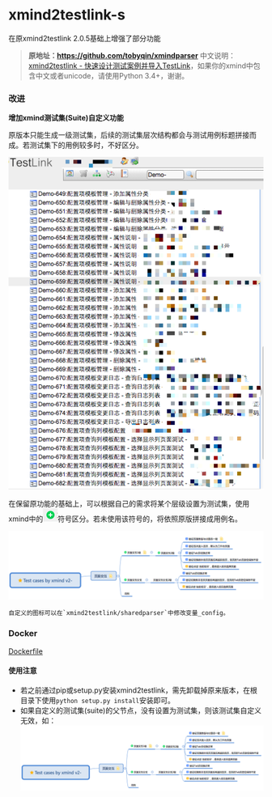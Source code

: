 # xmind2testlink-s

在原xmind2testlink 2.0.5基础上增强了部分功能
> **原地址：https://github.com/tobyqin/xmindparser**
> 中文说明：[xmind2testlink - 快速设计测试案例并导入TestLink](https://tobyqin.github.io/posts/2017-07-27/use-xmind-to-design-testcase/)，如果你的xmind中包含中文或者unicode，请使用Python 3.4+，谢谢。

### 改进
**增加xmind测试集(Suite)自定义功能** 

原版本只能生成一级测试集，后续的测试集层次结构都会与测试用例标题拼接而成。若测试集下的用例较多时，不好区分。

![Testlink用例](doc/testlink_improvement_1.png)

在保留原功能的基础上，可以根据自己的需求将某个层级设置为测试集，使用xmind中的![xmind加号](doc/xmind_plus.png)符号区分。若未使用该符号的，将依照原版拼接成用例名。


![xmind样式](doc/xmind_demo.png)

```buildoutcfg
自定义的图标可以在`xmind2testlink/sharedparser`中修改变量_config。
```
### Docker

[Dockerfile](Dockerfile)

#### 使用注意
- 若之前通过pip或setup.py安装xmind2testlink，需先卸载掉原来版本，在根目录下使用`python setup.py install`安装即可。
- 如果自定义的测试集(suite)的父节点，没有设置为测试集，则该测试集自定义无效，如：
![父节点未设置测试集](doc/xmind_demo.png)



